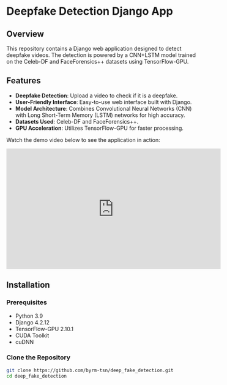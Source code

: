 # Deepfake Detection Django App

## Overview

This repository contains a Django web application designed to detect deepfake videos. The detection is powered by a CNN+LSTM model trained on the Celeb-DF and FaceForensics++ datasets using TensorFlow-GPU.

## Features

- **Deepfake Detection**: Upload a video to check if it is a deepfake.
- **User-Friendly Interface**: Easy-to-use web interface built with Django.
- **Model Architecture**: Combines Convolutional Neural Networks (CNN) with Long Short-Term Memory (LSTM) networks for high accuracy.
- **Datasets Used**: Celeb-DF and FaceForensics++.
- **GPU Acceleration**: Utilizes TensorFlow-GPU for faster processing.

Watch the demo video below to see the application in action:

<iframe width="560" height="315" src="https://www.youtube.com/embed/https://www.youtube.com/watch?v=a-QFrSz9fhg" frameborder="0" allow="accelerometer; autoplay; encrypted-media; gyroscope; picture-in-picture" allowfullscreen></iframe>

## Installation

### Prerequisites

- Python 3.9
- Django 4.2.12
- TensorFlow-GPU 2.10.1
- CUDA Toolkit
- cuDNN

### Clone the Repository

```bash
git clone https://github.com/byrm-tsn/deep_fake_detection.git
cd deep_fake_detection
